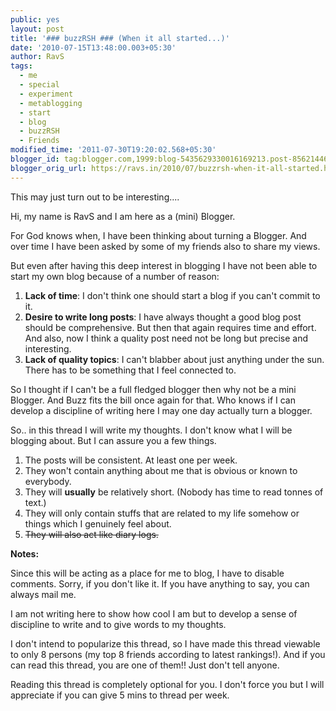 ```yaml
---
public: yes
layout: post
title: '### buzzRSH ### (When it all started...)'
date: '2010-07-15T13:48:00.003+05:30'
author: RavS
tags:
  - me
  - special
  - experiment
  - metablogging
  - start
  - blog
  - buzzRSH
  - Friends
modified_time: '2011-07-30T19:20:02.568+05:30'
blogger_id: tag:blogger.com,1999:blog-5435629330016169213.post-85621446573780874
blogger_orig_url: https://ravs.in/2010/07/buzzrsh-when-it-all-started.html
---
```


This may just turn out to be interesting....

Hi, my name is RavS and I am here as a (mini) Blogger.

For God knows when, I have been thinking about turning a Blogger. And over time I have been asked by some of my friends also to share my views.

But even after having this deep interest in blogging I have not been able to start my own blog because of a number of reason:

1. **Lack of time**: I don't think one should start a blog if you can't commit to it.
2. **Desire to write long posts**: I have always thought a good blog post should be comprehensive. But then that again requires time and effort. And also, now I think a quality post need not be long but precise and interesting.
3. **Lack of quality topics**: I can't blabber about just anything under the sun. There has to be something that I feel connected to.

So I thought if I can't be a full fledged blogger then why not be a mini Blogger. And Buzz fits the bill once again for that. Who knows if I can develop a discipline of writing here I may one day actually turn a blogger.

So.. in this thread I will write my thoughts. I don't know what I will be blogging about. But I can assure you a few things.

1. The posts will be consistent. At least one per week.
2. They won't contain anything about me that is obvious or known to everybody.
3. They will **usually** be relatively short. (Nobody has time to read tonnes of text.)
4. They will only contain stuffs that are related to my life somehow or things which I genuinely feel about.
5. ~~They will also act like diary logs.~~

**Notes:**

Since this will be acting as a place for me to blog, I have to disable comments. Sorry, if you don't like it. If you have anything to say, you can always mail me.

I am not writing here to show how cool I am but to develop a sense of discipline to write and to give words to my thoughts.

I don't intend to popularize this thread, so I have made this thread viewable to only 8 persons (my top 8 friends according to latest rankings!). And if you can read this thread, you are one of them!! Just don't tell anyone.

Reading this thread is completely optional for you. I don't force you but I will appreciate if you can give 5 mins to thread per week.
